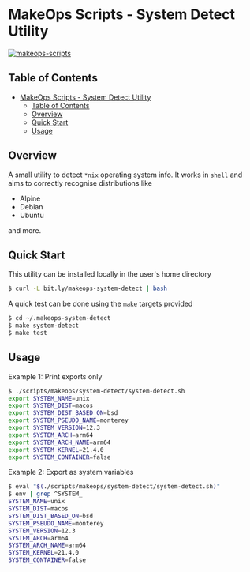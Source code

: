 # MakeOps Scripts - System Detect Utility

[![makeops-scripts](https://circleci.com/gh/makeops-scripts/system-detect.svg?style=svg)](https://app.circleci.com/pipelines/github/makeops-scripts/system-detect)

## Table of Contents

- [MakeOps Scripts - System Detect Utility](#makeops-scripts---system-detect-utility)
  - [Table of Contents](#table-of-contents)
  - [Overview](#overview)
  - [Quick Start](#quick-start)
  - [Usage](#usage)

## Overview

A small utility to detect `*nix` operating system info. It works in `shell` and aims to correctly recognise distributions like

- Alpine
- Debian
- Ubuntu

and more.

## Quick Start

This utility can be installed locally in the user's home directory

```bash
$ curl -L bit.ly/makeops-system-detect | bash
```

A quick test can be done using the `make` targets provided

```bash
$ cd ~/.makeops-system-detect
$ make system-detect
$ make test
```

## Usage

Example 1: Print exports only

```bash
$ ./scripts/makeops/system-detect/system-detect.sh
export SYSTEM_NAME=unix
export SYSTEM_DIST=macos
export SYSTEM_DIST_BASED_ON=bsd
export SYSTEM_PSEUDO_NAME=monterey
export SYSTEM_VERSION=12.3
export SYSTEM_ARCH=arm64
export SYSTEM_ARCH_NAME=arm64
export SYSTEM_KERNEL=21.4.0
export SYSTEM_CONTAINER=false
```

Example 2: Export as system variables

```bash
$ eval "$(./scripts/makeops/system-detect/system-detect.sh)"
$ env | grep ^SYSTEM_
SYSTEM_NAME=unix
SYSTEM_DIST=macos
SYSTEM_DIST_BASED_ON=bsd
SYSTEM_PSEUDO_NAME=monterey
SYSTEM_VERSION=12.3
SYSTEM_ARCH=arm64
SYSTEM_ARCH_NAME=arm64
SYSTEM_KERNEL=21.4.0
SYSTEM_CONTAINER=false
```
